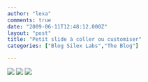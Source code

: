 ```yaml
---
author: "lexa"
comments: true
date: "2009-06-11T12:48:12.000Z"
layout: "post"
title: "Petit slide à coller ou customiser"
categories: ["Blog Silex Labs","The Blog"]

---
```

[![](http://widget-73.slide.com/p1/3098476543651412595/ms_t017_v000_s0un_f00/images/xslide1.gif)](http://www.slide.com/pivot?cy=ms&at=un&id=3098476543651412595&map=1) [![](http://widget-73.slide.com/p2/3098476543651412595/ms_t017_v000_s0un_f00/images/xslide2.gif)](http://www.slide.com/pivot?cy=ms&at=un&id=3098476543651412595&map=2) [![](http://widget-73.slide.com/p4/3098476543651412595/ms_t017_v000_s0un_f00/images/xslide42.gif)](http://www.slide.com/pivot?cy=ms&at=un&id=3098476543651412595&map=F)


